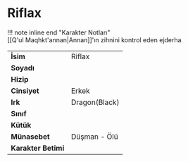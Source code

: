 # Riflax   
  
!!! note inline end "Karakter Notları"  
	[[Q'ul Maqhkt'annan|Annan]]'ın zihnini kontrol eden ejderha     
  
|  |  |  
|---|---|  
| **İsim** | Riflax |  
| **Soyadı** |  |  
| **Hizip** |  |  
| **Cinsiyet** | Erkek |  
| **Irk** | Dragon(Black) |  
| **Sınıf** |  |  
| **Kütük** |  |  
| **Münasebet** | Düşman - Ölü |  
| **Karakter Betimi** |  |  
  
  
